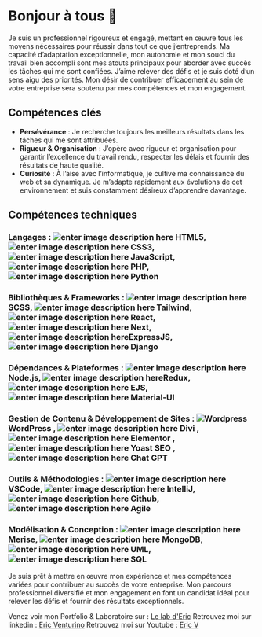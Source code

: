 # Bonjour à tous 👋

Je suis un professionnel rigoureux et engagé, mettant en œuvre tous les moyens nécessaires pour réussir dans tout ce que j’entreprends. Ma capacité d’adaptation exceptionnelle, mon autonomie et mon souci du travail bien accompli sont mes atouts principaux pour aborder avec succès les tâches qui me sont confiées. J’aime relever des défis et je suis doté d’un sens aigu des priorités. Mon désir de contribuer efficacement au sein de votre entreprise sera soutenu par mes compétences et mon engagement.

## Compétences clés

-   **Persévérance**  : Je recherche toujours les meilleurs résultats dans les tâches qui me sont attribuées.
-   **Rigueur & Organisation**  : J’opère avec rigueur et organisation pour garantir l’excellence du travail rendu, respecter les délais et fournir des résultats de haute qualité.
-   **Curiosité**  : À l’aise avec l’informatique, je cultive ma connaissance du web et sa dynamique. Je m’adapte rapidement aux évolutions de cet environnement et suis constamment désireux d’apprendre davantage.

## Compétences techniques

### Langages  : ![enter image description here](https://lelabderic.fr/wp-content/uploads/2023/08/html-1.png) HTML5, ![enter image description here](https://lelabderic.fr/wp-content/uploads/2023/08/css-1.png) CSS3, ![enter image description here](https://lelabderic.fr/wp-content/uploads/2023/08/js-1.png) JavaScript, ![enter image description here](https://lelabderic.fr/wp-content/uploads/2023/08/php-2.png) PHP, ![enter image description here](https://lelabderic.fr/wp-content/uploads/2023/08/python-1.png) Python
### Bibliothèques & Frameworks  : ![enter image description here](https://lelabderic.fr/wp-content/uploads/2023/08/sass-1.png) SCSS,  ![enter image description here](https://lelabderic.fr/wp-content/uploads/2023/08/tailwind-1.png) Tailwind,  ![enter image description here](https://lelabderic.fr/wp-content/uploads/2023/08/react-2.png) React, ![enter image description here](https://lelabderic.fr/wp-content/uploads/2023/08/next-1.png) Next, ![enter image description here](https://lelabderic.fr/wp-content/uploads/2023/08/express-js-1.png)ExpressJS, ![enter image description here](https://lelabderic.fr/wp-content/uploads/2023/08/django-1.png) Django
### Dépendances & Plateformes  : ![enter image description here](https://lelabderic.fr/wp-content/uploads/2023/08/node-2.png) Node.js, ![enter image description here](https://lelabderic.fr/wp-content/uploads/2023/08/redux-2.png)Redux, ![enter image description here](https://lelabderic.fr/wp-content/uploads/2023/08/ejs-1.png) EJS,  ![enter image description here](https://lelabderic.fr/wp-content/uploads/2023/08/material-ui-1.png) Material-UI
### Gestion de Contenu & Développement de Sites  :    ![Wordpress](https://lelabderic.fr/wp-content/uploads/2023/08/wordpress-1.png) WordPress , ![enter image description here](https://lelabderic.fr/wp-content/uploads/2023/08/divi-1.png) Divi , ![enter image description here](https://lelabderic.fr/wp-content/uploads/2023/08/elementor-1.png) Elementor , ![enter image description here](https://lelabderic.fr/wp-content/uploads/2023/08/yoast-1.png) Yoast SEO ,      ![enter image description here](https://lelabderic.fr/wp-content/uploads/2023/08/chatgpt-1.png)  Chat GPT
### Outils & Méthodologies  : ![enter image description here](https://lelabderic.fr/wp-content/uploads/2023/08/vscode-2.png) VSCode, ![enter image description here](https://lelabderic.fr/wp-content/uploads/2023/08/vscode-2.png) IntelliJ, ![enter image description here](https://lelabderic.fr/wp-content/uploads/2023/08/github-2.png) Github, ![enter image description here](https://lelabderic.fr/wp-content/uploads/2023/08/agile-2.png) Agile
### Modélisation & Conception  :  ![enter image description here](https://lelabderic.fr/wp-content/uploads/2023/08/merise-1.png) Merise,  ![enter image description here](https://lelabderic.fr/wp-content/uploads/2023/08/mongo-1.png) MongoDB, ![enter image description here](https://lelabderic.fr/wp-content/uploads/2023/08/uml-2.png) UML, ![enter image description here](https://lelabderic.fr/wp-content/uploads/2023/08/mysql-1.png) SQL

Je suis prêt à mettre en œuvre mon expérience et mes compétences variées pour contribuer au succès de votre entreprise. Mon parcours professionnel diversifié et mon engagement en font un candidat idéal pour relever les défis et fournir des résultats exceptionnels.

Venez voir mon Portfolio & Laboratoire sur : [Le lab d'Eric](https://lelabderic.fr/)
Retrouvez moi sur linkedin : [Eric Venturino](https://www.linkedin.com/in/eric-venturino/)
Retrouvez moi sur Youtube : [Eric V](https://www.youtube.com/@ventustyl/videos)
